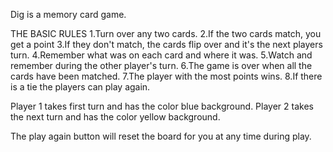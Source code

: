 Dig is a memory card game.

THE BASIC RULES
1.Turn over any two cards.
2.If the two cards match, you get a point
3.If they don't match, the cards flip over and it's the next players turn.
4.Remember what was on each card and where it was.
5.Watch and remember during the other player's turn.
6.The game is over when all the cards have been matched.
7.The player with the most points wins.
8.If there is a tie the players can play again.

Player 1 takes first turn and has the color blue background.
Player 2 takes the next turn and has the color yellow background.

The play again button will reset the board for you at any time during play.
